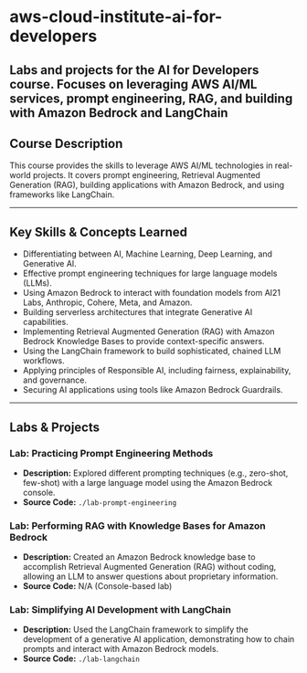 # aws-cloud-institute-ai-for-developers
Labs and projects for the AI for Developers course. Focuses on leveraging AWS AI/ML services, prompt engineering, RAG, and building with Amazon Bedrock and LangChain
---

## Course Description
This course provides the skills to leverage AWS AI/ML technologies in real-world projects. It covers prompt engineering, Retrieval Augmented Generation (RAG), building applications with Amazon Bedrock, and using frameworks like LangChain.

---

## Key Skills & Concepts Learned
- Differentiating between AI, Machine Learning, Deep Learning, and Generative AI.
- Effective prompt engineering techniques for large language models (LLMs).
- Using Amazon Bedrock to interact with foundation models from AI21 Labs, Anthropic, Cohere, Meta, and Amazon.
- Building serverless architectures that integrate Generative AI capabilities.
- Implementing Retrieval Augmented Generation (RAG) with Amazon Bedrock Knowledge Bases to provide context-specific answers.
- Using the LangChain framework to build sophisticated, chained LLM workflows.
- Applying principles of Responsible AI, including fairness, explainability, and governance.
- Securing AI applications using tools like Amazon Bedrock Guardrails.

---

## Labs & Projects

### Lab: Practicing Prompt Engineering Methods
* **Description:** Explored different prompting techniques (e.g., zero-shot, few-shot) with a large language model using the Amazon Bedrock console.
* **Source Code:** `./lab-prompt-engineering`

### Lab: Performing RAG with Knowledge Bases for Amazon Bedrock
* **Description:** Created an Amazon Bedrock knowledge base to accomplish Retrieval Augmented Generation (RAG) without coding, allowing an LLM to answer questions about proprietary information.
* **Source Code:** N/A (Console-based lab)

### Lab: Simplifying AI Development with LangChain
* **Description:** Used the LangChain framework to simplify the development of a generative AI application, demonstrating how to chain prompts and interact with Amazon Bedrock models.
* **Source Code:** `./lab-langchain`
